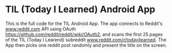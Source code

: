 # TIL (Today I Learned) Android App
This is the full code for the TIL Android App. 
The app connects to Reddit's www.reddit.com API using OAuth https://github.com/reddit/reddit/wiki/OAuth2,
and scans the first 25 pages of the TIL (Today I Learend) subreddit www.reddit.com/r/todayilearned. 
The App then picks one reddit post randomly and present the title on the screen.
